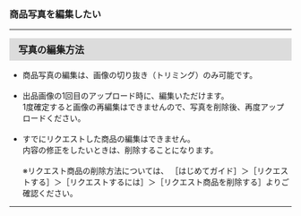 <h3>商品写真を編集したい</h3>
<hr>
<div style="padding: 7px 15px; margin-top: 15px; margin-bottom: 15px; border: 1px solid #dcdcdc; background-color: #dcdcdc; font-size: 120%">
<strong>写真の編集方法</strong>
</div>

<ul>
<li>商品写真の編集は、画像の切り抜き（トリミング）のみ可能です。</li>
<br>
<li>出品画像の1回目のアップロード時に、編集いただけます。<br>
1度確定すると画像の再編集はできませんので、写真を削除後、再度アップロードください。</li>
<br>
<li>すでにリクエストした商品の編集はできません。<br>
内容の修正をしたいときは、削除することになります。<br>
<br>
※リクエスト商品の削除方法については、  
［はじめてガイド］＞［リクエストする］＞［リクエストするには］＞［リクエスト商品を削除する］よりご確認ください。</li>
</ul>

<hr>